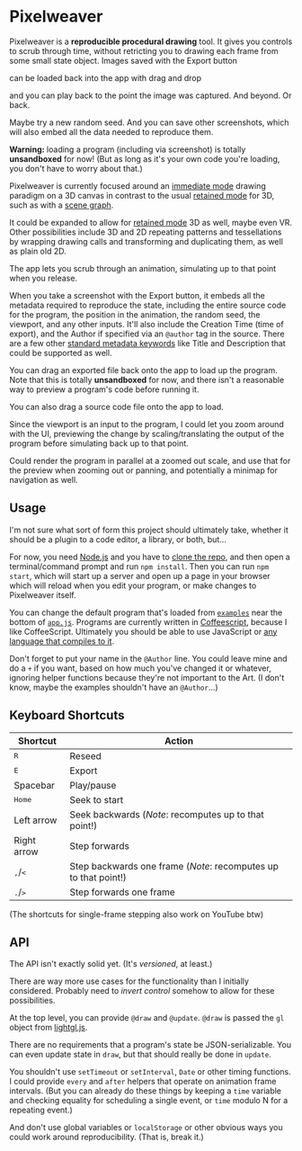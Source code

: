 
# Pixelweaver

Pixelweaver is a **reproducible procedural drawing** tool.
It gives you controls to scrub through time,
without retricting you to drawing each frame from some small state object.
Images saved with the Export button
<!-- embed all the data needed to reproduce the state at which they were captured -->
can be loaded back into the app with drag and drop
<!-- including source code, random seed, position in time and space, etc., -->
and you can play back to the point the image was captured.
And beyond. Or back.
<!-- (once zooming/panning implemented:) -->
<!-- *Zoom and enhance.* -->
<!-- Or *uncrop*. -->
Maybe try a new random seed.
And you can save other screenshots, which will also embed all the data needed to reproduce them.
<!-- (once supported:) -->
<!-- And then export the code and/or edit it in an editor or whatever? -->

<!-- (You can also save images that don't include any of that metadata by just right clicking on the canvas and saving it as an image. In chrome, at least...) -->

**Warning:** loading a program (including via screenshot) is totally **unsandboxed** for now!
(But as long as it's your own code you're loading, you don't have to worry about that.)

Pixelweaver is currently focused around an [immediate mode] drawing paradigm on a 3D canvas
in contrast to the usual [retained mode] for 3D, such as with a [scene graph].


It could be expanded to allow for [retained mode] 3D as well,
maybe even VR.
Other possibilities include 3D and 2D repeating patterns and tessellations
by wrapping drawing calls and transforming and duplicating them,
as well as plain old 2D.

The app lets you scrub through an animation,
simulating up to that point when you release.

When you take a screenshot with the Export button,
it embeds all the metadata required to reproduce the state,
including the entire source code for the program,
the position in the animation, the random seed, the viewport, and any other inputs.
It'll also include the Creation Time (time of export),
and the Author if specified via an `@author` tag in the source.
There are a few other [standard metadata keywords]
like Title and Description that could be supported as well.

<!-- You can drag and drop an exported image back into the app -->
<!-- to load up the program that generated the image. -->
You can drag an exported file back onto the app to load up the program.
Note that this is totally **unsandboxed** for now,
and there isn't a reasonable way to preview a program's code before running it.

You can also drag a source code file onto the app to load.

Since the viewport is an input to the program,
I could let you zoom around with the UI,
previewing the change by scaling/translating the output of the program
before simulating back up to that point.

Could render the program in parallel at a zoomed out scale,
and use that for the preview when zooming out or panning,
and potentially a minimap for navigation as well.

## Usage

I'm not sure what sort of form this project should ultimately take,
whether it should be a plugin to a code editor, a library, or both,
but...

For now, you need [Node.js] and you have to [clone the repo],
and then open a terminal/command prompt and run `npm install`.
Then you can run `npm start`, which will start up a server and open up a page in your browser
which will reload when you edit your program,
or make changes to Pixelweaver itself.

You can change the default program that's loaded from [`examples`](./examples) near the bottom of [`app.js`](./src/app.js).
Programs are currently written in [Coffeescript], because I like CoffeeScript.
Ultimately you should be able to use JavaScript or [any language that compiles to it][compile-to-JS langs].

Don't forget to put your name in the `@Author` line.
You could leave mine and do a `+` if you want,
based on how much you've changed it or whatever,
ignoring helper functions because they're not important to the Art.
(I don't know, maybe the examples shouldn't have an `@Author`...)


## Keyboard Shortcuts

**Shortcut**|**Action**
-----|-----
<kbd>R</kbd>|Reseed
<kbd>E</kbd>|Export
Spacebar|Play/pause
<kbd>Home</kbd>|Seek to start
Left arrow|Seek backwards (*Note*: recomputes up to that point!)
Right arrow|Step forwards
<kbd>,</kbd>/<kbd><</kbd>|Step backwards one frame (*Note*: recomputes up to that point!)
<kbd>.</kbd>/<kbd>></kbd>|Step forwards one frame

(The shortcuts for single-frame stepping also work on YouTube btw)


## API

The API isn't exactly solid yet.
(It's *versioned*, at least.)

There are way more use cases for the functionality than I initially considered.
Probably need to *invert control* somehow to allow for these possibilities.
<!-- Like maybe this project should be more like a library
for including a scrubber and saving/loading state from screenshots,
but the rest is up to you?
I guess you'd have to have an API version indicator specific to your application.
And, idk, it seems like the end result should be an app,
but you'd naturally want so many things related to coding,
only tangentially related to the core idea of reproducibility,
that it doesn't make sense.
You'd want to able to use different languages (at least JS/CoffeeScript/TypeScript),
libraries (simplex noise and other algorithms, graphical frameworks),
and various features like infinite loop protection, and linking to and forking projects/fiddles.
It should be like a plugin.
-->

At the top level, you can provide `@draw` and `@update`.
`@draw` is passed the `gl` object from [lightgl.js].

There are no requirements that a program's state be JSON-serializable.
You can even update state in `draw`, but that should really be done in `update`.


You shouldn't use `setTimeout` or `setInterval`,
`Date` or other timing functions.
I could provide `every` and `after` helpers
that operate on animation frame intervals.
(But you can already do these things by keeping a `time` variable
and checking equality for scheduling a single event,
or `time` modulo N for a repeating event.)

And don't use global variables or `localStorage` or other obvious ways you could work around reproducibility.
(That is, break it.)


[immediate mode]: https://en.wikipedia.org/wiki/Immediate_mode_(computer_graphics)
[retained mode]: https://en.wikipedia.org/wiki/Retained_mode
[scene graph]: https://en.wikipedia.org/wiki/Scene_graph
[lightgl.js]: https://github.com/evanw/lightgl.js/
[standard metadata keywords]: https://www.w3.org/TR/PNG-Chunks.html#C.Summary-of-standard-chunks
[Node.js]: https://nodejs.org/
[Coffeescript]: http://coffeescript.org/
[compile-to-JS langs]: https://github.com/jashkenas/coffeescript/wiki/list-of-languages-that-compile-to-js
[clone the repo]: https://help.github.com/articles/cloning-a-repository/
